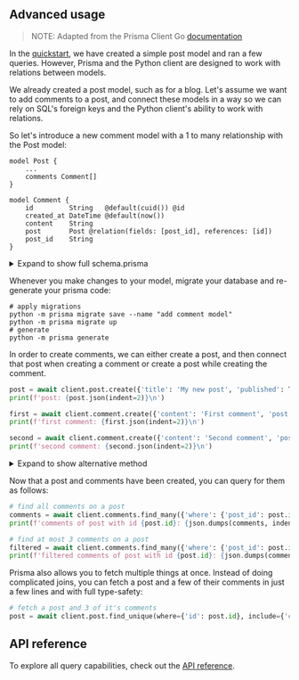 ## Advanced usage

> NOTE: Adapted from the Prisma Client Go [documentation](https://github.com/prisma/prisma-client-go/blob/master/docs/advanced.md)

In the [quickstart](quickstart.md), we have created a simple post model and ran a few queries. However, Prisma and the
Python client are designed to work with relations between models.

We already created a post model, such as for a blog. Let's assume we want to add comments to a post, and connect these
models in a way so we can rely on SQL's foreign keys and the Python client's ability to work with relations.

So let's introduce a new comment model with a 1 to many relationship with the Post model:

```prisma
model Post {
    ...
    comments Comment[]
}

model Comment {
    id         String   @default(cuid()) @id
    created_at DateTime @default(now())
    content    String
    post       Post @relation(fields: [post_id], references: [id])
    post_id    String
}
```

<details>
    <summary>Expand to show full schema.prisma</summary>

   ```prisma
    datasource db {
        // could be postgresql or mysql
        provider = "sqlite"
        url      = "file:dev.db"
    }

    generator db {
        provider = "python -m prisma"
    }

    model Post {
        id         String   @default(cuid()) @id
        created_at DateTime @default(now())
        updated_at DateTime @updatedAt
        title      String
        published  Boolean
        desc       String?
        comments  Comment[]
    }

    model Comment {
        id         String   @default(cuid()) @id
        created_at DateTime @default(now())
        content    String
        post       Post @relation(fields: [post_id], references: [id])
        post_id    String
    }
   ```

</details>

Whenever you make changes to your model, migrate your database and re-generate your prisma code:

```shell script
# apply migrations
python -m prisma migrate save --name "add comment model"
python -m prisma migrate up
# generate
python -m prisma generate
```

In order to create comments, we can either create a post, and then connect that post when creating a comment or create a post while creating the comment.

```py
post = await client.post.create({'title': 'My new post', 'published': True})
print(f'post: {post.json(indent=2)}\n')

first = await client.comment.create({'content': 'First comment', 'post': {'connect': {'id': post.id}}})
print(f'first comment: {first.json(indent=2)}\n')

second = await client.comment.create({'content': 'Second comment', 'post': {'connect': {'id': post.id}}})
print(f'second comment: {second.json(indent=2)}\n')
```

<details>
    <summary>Expand to show alternative method</summary>

   ```py
   first = await client.comment.create(
        {
            'content': 'First comment',
            'post': {'create': {'title': 'My new post', 'published': True}},
        },
        include={'post': True}
   )
   second = await client.comment.create(
        {'content': 'Second comment', 'post': {'connect': {'id': first.post.id}}}
   )
   ```

</details>

Now that a post and comments have been created, you can query for them as follows:

```py
# find all comments on a post
comments = await client.comments.find_many({'where': {'post_id': post.id}})
print(f'comments of post with id {post.id}: {json.dumps(comments, indent=2)}')

# find at most 3 comments on a post
filtered = await client.comments.find_many({'where': {'post_id': post.id}, 'take': 3})
print(f'filtered comments of post with id {post.id}: {json.dumps(comments, indent=2)}')
```

Prisma also allows you to fetch multiple things at once. Instead of doing complicated joins, you can fetch a post and a
few of their comments in just a few lines and with full type-safety:

```py
# fetch a post and 3 of it's comments
post = await client.post.find_unique(where={'id': post.id}, include={'comments': {'take': 3}})
```

## API reference

To explore all query capabilities, check out the [API reference](reference).
